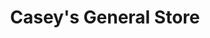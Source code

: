 ---
title: "Casey's General Store"
url: /des-moines/caseys-general-store-east-14th-street/
shop: convenience
---